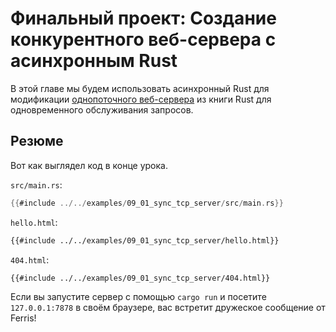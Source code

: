 # Финальный проект: Создание конкурентного веб-сервера с асинхронным Rust

В этой главе мы будем использовать асинхронный Rust для модификации [однопоточного веб-сервера](https://doc.rust-lang.org/book/ch20-01-single-threaded.html) из книги Rust для одновременного обслуживания запросов.

## Резюме

Вот как выглядел код в конце урока.

`src/main.rs`:

```rust
{{#include ../../examples/09_01_sync_tcp_server/src/main.rs}}
```

`hello.html`:

```html
{{#include ../../examples/09_01_sync_tcp_server/hello.html}}
```

`404.html`:

```html
{{#include ../../examples/09_01_sync_tcp_server/404.html}}
```

Если вы запустите сервер с помощью `cargo run` и посетите `127.0.0.1:7878` в своём браузере, вас встретит дружеское сообщение от Ferris!
